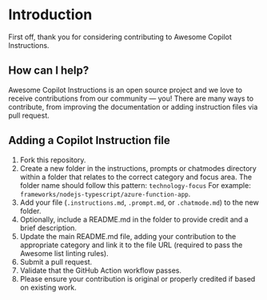 # Introduction

First off, thank you for considering contributing to Awesome Copilot Instructions.

## How can I help?

Awesome Copilot Instructions is an open source project and we love to receive contributions from our community — you! There are many ways to contribute, from improving the documentation or adding instruction files via pull request.

## Adding a Copilot Instruction file

1. Fork this repository.
2. Create a new folder in the instructions, prompts or chatmodes directory within a folder that relates to the correct category and focus area. The folder name should follow this pattern: `technology-focus` For example: `frameworks/nodejs-typescript/azure-function-app`.
3. Add your file (`.instructions.md`, `.prompt.md`, or `.chatmode.md`) to the new folder.
4. Optionally, include a README.md in the folder to provide credit and a brief description.
5. Update the main README.md file, adding your contribution to the appropriate category and link it to the file URL (required to pass the Awesome list linting rules).
6. Submit a pull request.
7. Validate that the GitHub Action workflow passes.
8. Please ensure your contribution is original or properly credited if based on existing work.
